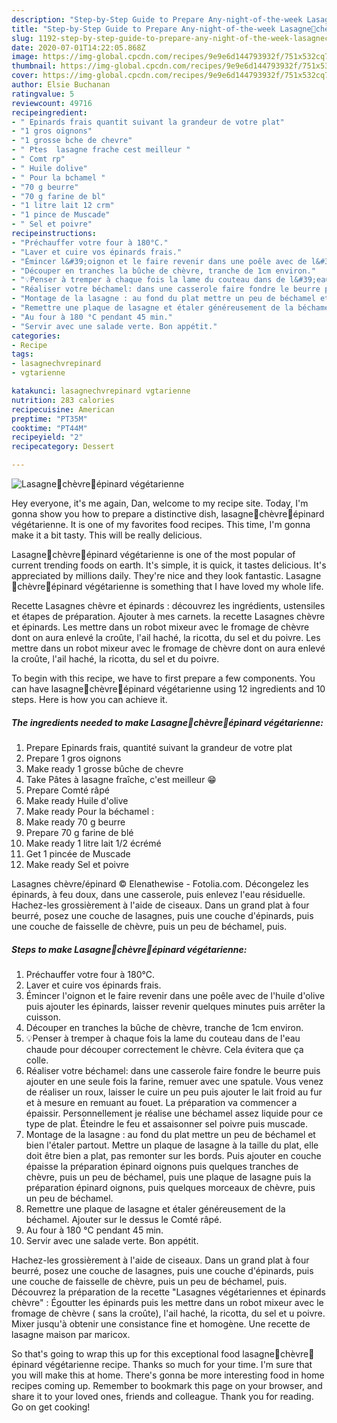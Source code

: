 ```yaml
---
description: "Step-by-Step Guide to Prepare Any-night-of-the-week Lasagne🌿chèvre🌾épinard végétarienne"
title: "Step-by-Step Guide to Prepare Any-night-of-the-week Lasagne🌿chèvre🌾épinard végétarienne"
slug: 1192-step-by-step-guide-to-prepare-any-night-of-the-week-lasagnechevreepinard-vegetarienne
date: 2020-07-01T14:22:05.868Z
image: https://img-global.cpcdn.com/recipes/9e9e6d144793932f/751x532cq70/lasagne🌿chevre🌾epinard-vegetarienne-photo-principale-de-la-recette.jpg
thumbnail: https://img-global.cpcdn.com/recipes/9e9e6d144793932f/751x532cq70/lasagne🌿chevre🌾epinard-vegetarienne-photo-principale-de-la-recette.jpg
cover: https://img-global.cpcdn.com/recipes/9e9e6d144793932f/751x532cq70/lasagne🌿chevre🌾epinard-vegetarienne-photo-principale-de-la-recette.jpg
author: Elsie Buchanan
ratingvalue: 5
reviewcount: 49716
recipeingredient:
- " Epinards frais quantit suivant la grandeur de votre plat"
- "1 gros oignons"
- "1 grosse bche de chevre"
- " Ptes  lasagne frache cest meilleur "
- " Comt rp"
- " Huile dolive"
- " Pour la bchamel "
- "70 g beurre"
- "70 g farine de bl"
- "1 litre lait 12 crm"
- "1 pince de Muscade"
- " Sel et poivre"
recipeinstructions:
- "Préchauffer votre four à 180°C."
- "Laver et cuire vos épinards frais."
- "Émincer l&#39;oignon et le faire revenir dans une poêle avec de l&#39;huile d&#39;olive puis ajouter les épinards, laisser revenir quelques minutes puis arrêter la cuisson."
- "Découper en tranches la bûche de chèvre, tranche de 1cm environ."
- "💡Penser à tremper à chaque fois la lame du couteau dans de l&#39;eau chaude pour découper correctement le chèvre. Cela évitera que ça colle."
- "Réaliser votre béchamel: dans une casserole faire fondre le beurre puis ajouter en une seule fois la farine, remuer avec une spatule. Vous venez de réaliser un roux, laisser le cuire un peu puis ajouter le lait froid au fur et à mesure en remuant au fouet. La préparation va commencer a épaissir. Personnellement je réalise une béchamel assez liquide pour ce type de plat. Éteindre le feu et assaisonner sel poivre puis muscade."
- "Montage de la lasagne : au fond du plat mettre un peu de béchamel et bien l&#39;étaler partout. Mettre un plaque de lasagne à la taille du plat, elle doit être bien a plat, pas remonter sur les bords. Puis ajouter en couche épaisse la préparation épinard oignons puis quelques tranches de chèvre, puis un peu de béchamel, puis une plaque de lasagne puis la préparation épinard oignons, puis quelques morceaux de chèvre, puis un peu de béchamel."
- "Remettre une plaque de lasagne et étaler généreusement de la béchamel. Ajouter sur le dessus le Comté râpé."
- "Au four à 180 °C pendant 45 min."
- "Servir avec une salade verte. Bon appétit."
categories:
- Recipe
tags:
- lasagnechvrepinard
- vgtarienne

katakunci: lasagnechvrepinard vgtarienne 
nutrition: 283 calories
recipecuisine: American
preptime: "PT35M"
cooktime: "PT44M"
recipeyield: "2"
recipecategory: Dessert

---
```



![Lasagne🌿chèvre🌾épinard végétarienne](https://img-global.cpcdn.com/recipes/9e9e6d144793932f/751x532cq70/lasagne🌿chevre🌾epinard-vegetarienne-photo-principale-de-la-recette.jpg)

Hey everyone, it's me again, Dan, welcome to my recipe site. Today, I'm gonna show you how to prepare a distinctive dish, lasagne🌿chèvre🌾épinard végétarienne. It is one of my favorites food recipes. This time, I'm gonna make it a bit tasty. This will be really delicious.

Lasagne🌿chèvre🌾épinard végétarienne is one of the most popular of current trending foods on earth. It's simple, it is quick, it tastes delicious. It's appreciated by millions daily. They're nice and they look fantastic. Lasagne🌿chèvre🌾épinard végétarienne is something that I have loved my whole life.

Recette Lasagnes chèvre et épinards : découvrez les ingrédients, ustensiles et étapes de préparation. Ajouter à mes carnets. la recette Lasagnes chèvre et épinards. Les mettre dans un robot mixeur avec le fromage de chèvre dont on aura enlevé la croûte, l&#39;ail haché, la ricotta, du sel et du poivre. Les mettre dans un robot mixeur avec le fromage de chèvre dont on aura enlevé la croûte, l&#39;ail haché, la ricotta, du sel et du poivre.


To begin with this recipe, we have to first prepare a few components. You can have lasagne🌿chèvre🌾épinard végétarienne using 12 ingredients and 10 steps. Here is how you can achieve it.

<!--inarticleads1-->

##### The ingredients needed to make Lasagne🌿chèvre🌾épinard végétarienne:

1. Prepare  Epinards frais, quantité suivant la grandeur de votre plat
1. Prepare 1 gros oignons
1. Make ready 1 grosse bûche de chevre
1. Take  Pâtes à lasagne fraîche, c&#39;est meilleur 😁
1. Prepare  Comté râpé
1. Make ready  Huile d&#39;olive
1. Make ready  Pour la béchamel :
1. Make ready 70 g beurre
1. Prepare 70 g farine de blé
1. Make ready 1 litre lait 1/2 écrémé
1. Get 1 pincée de Muscade
1. Make ready  Sel et poivre


Lasagnes chèvre/épinard © Elenathewise - Fotolia.com. Décongelez les épinards, à feu doux, dans une casserole, puis enlevez l&#39;eau résiduelle. Hachez-les grossièrement à l&#39;aide de ciseaux. Dans un grand plat à four beurré, posez une couche de lasagnes, puis une couche d&#39;épinards, puis une couche de faisselle de chèvre, puis un peu de béchamel, puis. 

<!--inarticleads2-->

##### Steps to make Lasagne🌿chèvre🌾épinard végétarienne:

1. Préchauffer votre four à 180°C.
1. Laver et cuire vos épinards frais.
1. Émincer l&#39;oignon et le faire revenir dans une poêle avec de l&#39;huile d&#39;olive puis ajouter les épinards, laisser revenir quelques minutes puis arrêter la cuisson.
1. Découper en tranches la bûche de chèvre, tranche de 1cm environ.
1. 💡Penser à tremper à chaque fois la lame du couteau dans de l&#39;eau chaude pour découper correctement le chèvre. Cela évitera que ça colle.
1. Réaliser votre béchamel: dans une casserole faire fondre le beurre puis ajouter en une seule fois la farine, remuer avec une spatule. Vous venez de réaliser un roux, laisser le cuire un peu puis ajouter le lait froid au fur et à mesure en remuant au fouet. La préparation va commencer a épaissir. Personnellement je réalise une béchamel assez liquide pour ce type de plat. Éteindre le feu et assaisonner sel poivre puis muscade.
1. Montage de la lasagne : au fond du plat mettre un peu de béchamel et bien l&#39;étaler partout. Mettre un plaque de lasagne à la taille du plat, elle doit être bien a plat, pas remonter sur les bords. Puis ajouter en couche épaisse la préparation épinard oignons puis quelques tranches de chèvre, puis un peu de béchamel, puis une plaque de lasagne puis la préparation épinard oignons, puis quelques morceaux de chèvre, puis un peu de béchamel.
1. Remettre une plaque de lasagne et étaler généreusement de la béchamel. Ajouter sur le dessus le Comté râpé.
1. Au four à 180 °C pendant 45 min.
1. Servir avec une salade verte. Bon appétit.


Hachez-les grossièrement à l&#39;aide de ciseaux. Dans un grand plat à four beurré, posez une couche de lasagnes, puis une couche d&#39;épinards, puis une couche de faisselle de chèvre, puis un peu de béchamel, puis. Découvrez la préparation de la recette &#34;Lasagnes végétariennes et épinards chèvre&#34; : Égoutter les épinards puis les mettre dans un robot mixeur avec le fromage de chèvre ( sans la croûte), l&#39;ail haché, la ricotta, du sel et u poivre. Mixer jusqu&#39;à obtenir une consistance fine et homogène. Une recette de lasagne maison par maricox. 

So that's going to wrap this up for this exceptional food lasagne🌿chèvre🌾épinard végétarienne recipe. Thanks so much for your time. I'm sure that you will make this at home. There's gonna be more interesting food in home recipes coming up. Remember to bookmark this page on your browser, and share it to your loved ones, friends and colleague. Thank you for reading. Go on get cooking!
